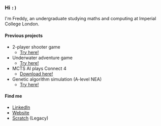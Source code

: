 ### Hi `:)`

I'm Freddy, an undergraduate studying maths and computing at Imperial College London.

#### Previous projects

- 2-player shooter game
  - [Try here!](https://litetj.itch.io/duel)
- Underwater adventure game
  - [Try here!](https://litetj.itch.io/ten-minutes-of-existence)
- MCTS AI plays Connect 4
  - [Download here!](https://github.com/ImpTJ/connect-four-mcts)
- Genetic algorithm simulation (A-level NEA)
  - [Try here!](https://freddyproject.github.io/Machine_Learning_Simulator)

#### Find me

- [LinkedIn](https://www.linkedin.com/in/freddy-jiang-a949331a3/)
- [Website](https://imptj.github.io/)
- [Scratch](https://scratch.mit.edu/users/Relfirm/) (Legacy)
